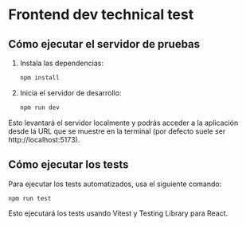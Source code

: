 # Frontend dev technical test

## Cómo ejecutar el servidor de pruebas

1. Instala las dependencias:

   ```bash
   npm install
   ```

2. Inicia el servidor de desarrollo:

   ```bash
   npm run dev
   ```

Esto levantará el servidor localmente y podrás acceder a la aplicación desde la URL que se muestre en la terminal (por defecto suele ser http://localhost:5173).

## Cómo ejecutar los tests

Para ejecutar los tests automatizados, usa el siguiente comando:

```bash
npm run test
```

Esto ejecutará los tests usando Vitest y Testing Library para React.